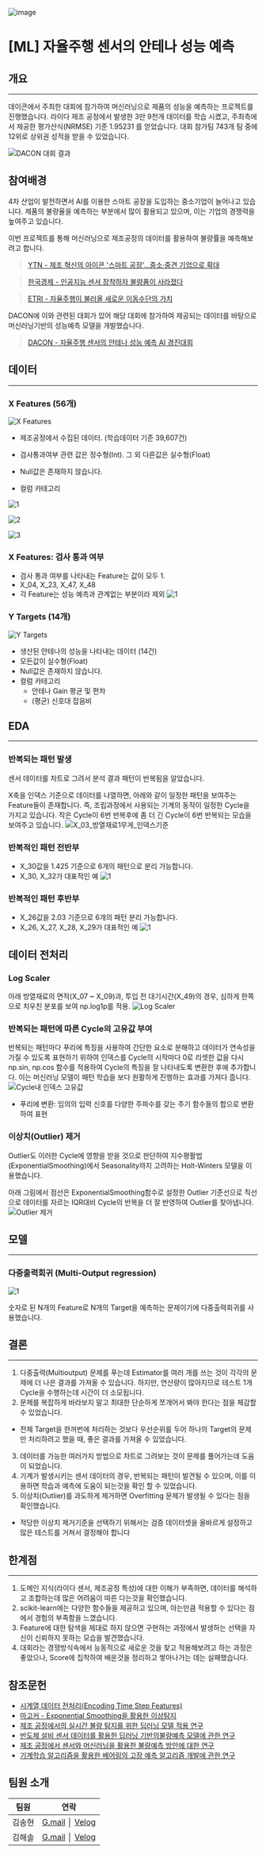 ![image](https://user-images.githubusercontent.com/100823210/187594402-4f6a7234-293d-4938-adcb-eb602a50b564.png)
# [ML] 자율주행 센서의 안테나 성능 예측

## 개요
---
데이콘에서 주최한 대회에 참가하여 머신러닝으로 제품의 성능을 예측하는 프로젝트를 진행했습니다.
라이다 제조 공정에서 발생한 3만 9천개 데이터를 학습 시켰고, 주최측에서 제공한 평가산식(NRMSE) 기준 1.95231 를 얻었습니다.
대회 참가팀 743개 팀 중에 12위로 상위권 성적을 받을 수 있었습니다.

![DACON 대회 결과](https://user-images.githubusercontent.com/100823210/187594733-4becdacd-6606-4745-bf07-8c2c72e41177.png)

## 참여배경

4차 산업이 발전하면서 AI를 이용한 스마트 공장을 도입하는 중소기업이 늘어나고 있습니다. 제품의 불량율을 예측하는 부분에서 많이 활용되고 있으며, 이는 기업의 경쟁력을 높여주고 있습니다. 

이번 프로젝트를 통해 머신러닝으로 제조공정의 데이터를 활용하여 불량률을 예측해보려고 합니다.

> [YTN - 제조 혁신의 아이콘 '스마트 공장'...중소·중견 기업으로 확대](https://n.news.naver.com/mnews/article/052/0001756416?sid=102)

> [한국경제 - 인공지능 센서 장착하자 불량품이 사라졌다](https://n.news.naver.com/mnews/article/015/0004671424?sid=101)

> [ETRI - 자율주행이 불러올 새로운 이동수단의 가치](https://www.etri.re.kr/webzine/20190705/sub01.html)

DACON에 이와 관련된 대회가 있어 해당 대회에 참가하여 제공되는 데이터를 바탕으로 머신러닝기반의 성능예측 모델을 개발했습니다.
> [DACON - 자율주행 센서의 안테나 성능 예측 AI 경진대회](https://dacon.io/competitions/official/235927/overview/description)

## 데이터
---
### X Features (56개)
![X Features](https://user-images.githubusercontent.com/100823210/188443938-b2b54706-6b31-4b32-a81c-d189415fae5d.png)

* 제조공정에서 수집된 데이터. (학습데이터 기준 39,607건)
* 검사통과여부 관련 값은 정수형(Int). 그 외 다른값은 실수형(Float)
* Null값은 존재하지 않습니다.

* 컬럼 카테고리

![1](https://user-images.githubusercontent.com/104749023/188602309-c0c05cd4-a9a9-4651-a577-e73d587696e5.PNG)

![2](https://user-images.githubusercontent.com/104749023/188602329-ea9befe8-30e8-4fe9-9873-c992110604c6.PNG)

![3](https://user-images.githubusercontent.com/104749023/188602342-c7b0f714-9a39-4169-8018-6b4f9f5ab304.PNG)

### X Features: 검사 통과 여부
 - 검사 통과 여부를 나타내는 Feature는 값이 모두 1.
 - X_04, X_23, X_47, X_48
 - 각 Feature는 성능 예측과 관계없는 부분이라 제외
![1](https://user-images.githubusercontent.com/104749023/188602780-48fc5c86-206e-4fc6-b477-8c8b6801e3a9.PNG)


### Y Targets (14개)
![Y Targets](https://user-images.githubusercontent.com/100823210/188444315-d80e3ea7-e5fe-40bc-906f-bf1f2351977d.png)
* 생산된 안테나의 성능을 나타내는 데이터 (14건)
* 모든값이 실수형(Float)
* Null값은 존재하지 않습니다.
* 컬럼 카테고리
  * 안테나 Gain 평균 및 편차
  * (평균) 신호대 잡음비

## EDA
---
### 반복되는 패턴 발생
센서 데이터를 차트로 그려서 분석 결과 패턴이 반복됨을 알았습니다.

X축을 인덱스 기준으로 데이터를 나열하면, 아래와 같이 일정한 패턴을 보여주는 Feature들이 존재합니다.
즉, 조립과정에서 사용되는 기계의 동작이 일정한 Cycle을 가지고 있습니다.
작은 Cycle이 6번 반복후에 좀 더 긴 Cycle이 6번 반복되는 모습을 보여주고 있습니다.
![X_03_방열재료1무게_인덱스기준](https://user-images.githubusercontent.com/100823210/188358475-609a879b-c73c-4b7a-afdd-5d71f45ccb97.png)

 ### 반복적인 패턴 전반부
  - X_30값을 1.425 기준으로 6개의 패턴으로 분리 가능합니다.
  - X_30, X_32가 대표적인 예
  ![1](https://user-images.githubusercontent.com/104749023/188459390-2426c422-1258-4646-918c-96b7f102fd23.PNG)

 ### 반복적인 패턴 후반부
 - X_26값을 2.03 기준으로 6개의 패턴 분리 가능합니다.
 - X_26, X_27, X_28, X_29가 대표적인 예
 ![1](https://user-images.githubusercontent.com/104749023/188459692-da936bd5-9c60-445b-bf47-62f5ce8587ae.PNG)

## 데이터 전처리
### Log Scaler
아래 방열재료의 면적(X_07 ~ X_09)과, 투입 전 대기시간(X_49)의 경우, 심하게 한쪽으로 치우친 분포를 보여 np.log1p를 적용.
![Log Scaler](https://user-images.githubusercontent.com/100823210/188358677-fc2553c4-e780-47b3-a762-28b3c221066f.png)

### 반복되는 패턴에 따른 Cycle의 고유값 부여
반복되는 패턴마다 푸리에 특징을 사용하여 간단한 요소로 분해하고 데이터가 연속성을 가질 수 있도록 표현하기 위하여 인덱스를 Cycle의 시작마다 0로 리셋한 값을 다시 np.sin, np.cos 함수를 적용하여 Cycle의 특징을 잘 나타내도록 변환한 후에 추가합니다.
이는 머신러닝 모델이 패턴 학습을 보다 원활하게 진행하는 효과를 가져다 줍니다.
![Cycle내 인덱스 고유값](https://user-images.githubusercontent.com/100823210/188359026-9f59a943-fee0-4267-8be8-28450755939d.png)

 - 푸리에 변환: 임의의 입력 신호를 다양한 주파수를 갖는 주기 함수들의 합으로 변환하여 표현

### 이상치(Outlier) 제거
Outlier도 이러한 Cycle에 영향을 받을 것으로 판단하여 지수평활법(ExponentialSmoothing)에서 Seasonality까지 고려하는 Holt-Winters 모델을 이용했습니다.

아래 그림에서 점선은 ExponentialSmoothing함수로 설정한 Outlier 기준선으로 직선으로 데이터를 자르는 IQR대비 Cycle의 반복을 더 잘 반영하여 Outlier를 찾아냅니다.
![Outlier 제거](https://user-images.githubusercontent.com/100823210/188359357-f766f6e9-dee4-4dd5-8724-8c80c543502e.png)

## 모델
---
### 다중출력회귀 (Multi-Output regression)

![1](https://user-images.githubusercontent.com/104749023/188604844-d0b54b26-c179-4f6d-b62c-6bee236bd81d.PNG)

숫자로 된 N개의 Feature로 N개의 Target을 예측하는 문제이기에 다중출력회귀를 사용했습니다.


## 결론
---
1. 다중출력(Multioutput) 문제를 푸는데 Estimator를 여러 개를 쓰는 것이 각각의 문제에 더 나은 결과를 가져올 수 있습니다. 
하지만, 연산량이 많아지므로 테스트 1개 Cycle을 수행하는데 시간이 더 소모됩니다.
2. 문제를 복잡하게 바라보지 말고 최대한 단순하게 쪼개어서 봐야 한다는 점을 체감할 수 있었습니다. 
  - 전체 Target을 한꺼번에 처리하는 것보다 우선순위를 두어 하나의 Target의 문제만 처리하려고 했을 때, 좋은 결과를 가져올 수 있었습니다.
3. 데이터를 가능한 여러가지 방법으로 차트로 그려보는 것이 문제를 풀어가는데 도움이 되었습니다.
4. 기계가 발생시키는 센서 데이터의 경우, 반복되는 패턴이 발견될 수 있으며, 이를 이용하면 학습과 예측에 도움이 되는것을 확인 할 수 있었습니다.
5. 이상치(Outlier)를 과도하게 제거하면 Overfitting 문제가 발생될 수 있다는 점을 확인했습니다. 
  - 적당한 이상치 제거기준을 선택하기 위해서는 검증 데이터셋을 올바르게 설정하고 많은 테스트를 거쳐서 결정해야 합니다

## 한계점
---
1. 도메인 지식(라이다 센서, 제조공정 특성)에 대한 이해가 부족하면, 데이터를 해석하고 조합하는데 많은 어려움이 따른 다는것을 확인했습니다.
2. scikit-learn에는 다양한 함수들을 제공하고 있으며, 아는만큼 적용할 수 있다는 점에서 경험의 부족함을 느꼈습니다.
3. Feature에 대한 탐색을 제대로 하지 않으면 구현하는 과정에서 발생하는 선택을 자신이 신뢰하지 못하는 모습을 발견했습니다.
4. 대회라는 경쟁방식속에서 능동적으로 새로운 것을 찾고 적용해보려고 하는 과정은 좋았으나, Score에 집착하여 배운것을 정리하고 쌓아나가는 데는 실패했습니다.


## 참조문헌
* [시계열 데이터 전처리(Encoding Time Step Features)](https://today-1.tistory.com/55)
* [마고커 - Exponential Smoothing을 활용한 이상탐지](https://magoker.tistory.com/120) 
* [제조 공정에서의 실시간 불량 탐지를 위한 딥러닝 모델 적용 연구](http://ktappi.kr/xml/30929/30929.pdf)
* [반도체 설비 센서 데이터를 활용한 딥러닝 기반의불량예측 모델에 관한 연구](https://www.koreascience.or.kr/article/CFKO202125036042269.pdf)
* [제조 공정에서 센서와 머신러닝을 활용한 불량예측 방안에 대한 연구](http://entrue.com/files/[4_2]%2089-98P_%EC%A0%9C%EC%A1%B0%20%EA%B3%B5%EC%A0%95_%ED%95%9C%EB%AC%B4%EB%AA%85%EC%B4%88.pdf)
* [기계학습 알고리즘을 활용한 베어링의 고장 예측 알고리즘 개발에 관한 연구](https://e-jamet.org/_common/do.php?a=full&b=52&bidx=1652&aidx=20609)

## 팀원 소개 
|팀원|연락|
|------|---|
|김송현|[G.mail](zpaladin1213@gmail.com) │ [Velog](https://velog.io/@zbooster)|
|김해솔|[G.mail](lunchtime99@gmail.com) │ [Velog](https://velog.io/@kim_haesol)|
